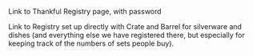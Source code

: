 Link to Thankful Registry page, with password

Link to Registry set up directly with Crate and Barrel for silverware and dishes (and everything else we have registered there, but especially for keeping track of the numbers of sets people buy).  